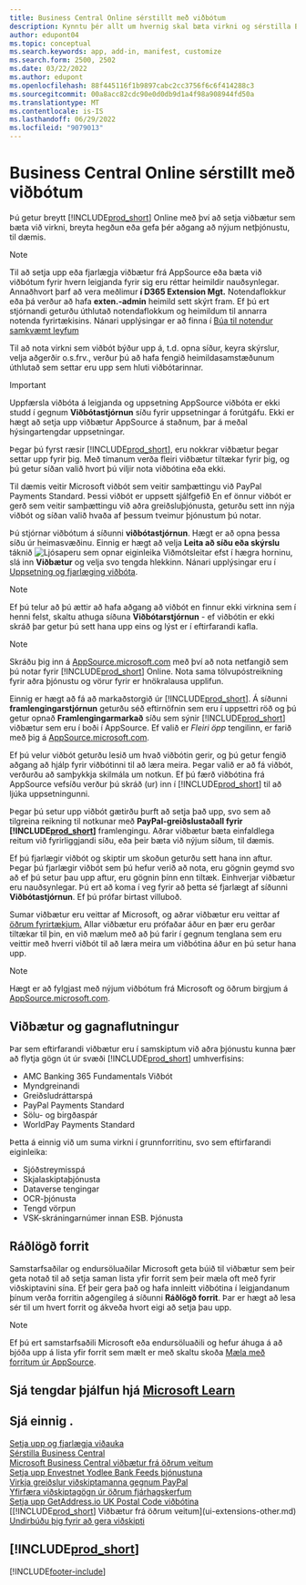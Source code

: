 ```yaml
---
title: Business Central Online sérstillt með viðbótum
description: Kynntu þér allt um hvernig skal bæta virkni og sérstilla Business Central með því að setja upp viðbætur hér.
author: edupont04
ms.topic: conceptual
ms.search.keywords: app, add-in, manifest, customize
ms.search.form: 2500, 2502
ms.date: 03/22/2022
ms.author: edupont
ms.openlocfilehash: 88f445116f1b9897cabc2cc3756f6c6f414288c3
ms.sourcegitcommit: 00a8acc82cdc90e0d0db9d1a4f98a908944fd50a
ms.translationtype: MT
ms.contentlocale: is-IS
ms.lasthandoff: 06/29/2022
ms.locfileid: "9079013"
---
```

# <a name="customizing-business-central-online-using-extensions"></a>Business Central Online sérstillt með viðbótum

Þú getur breytt [!INCLUDE[prod_short](includes/prod_short.md)] Online með því að setja viðbætur sem bæta við virkni, breyta hegðun eða gefa þér aðgang að nýjum netþjónustu, til dæmis.

> [!NOTE]
> Til að setja upp eða fjarlægja viðbætur frá AppSource eða bæta við viðbótum fyrir hvern leigjanda fyrir sig eru réttar heimildir nauðsynlegar. Annaðhvort þarf að vera meðlimur **í D365 Extension Mgt.** Notendaflokkur eða þá verður að hafa **exten.-admin** heimild sett skýrt fram. Ef þú ert stjórnandi geturðu úthlutað notendaflokkum og heimildum til annarra notenda fyrirtækisins. Nánari upplýsingar er að finna í [Búa til notendur samkvæmt leyfum](ui-how-users-permissions.md)  
>
> Til að nota virkni sem viðbót býður upp á, t.d. opna síður, keyra skýrslur, velja aðgerðir o.s.frv., verður þú að hafa fengið heimildasamstæðunum úthlutað sem settar eru upp sem hluti viðbótarinnar.

<!-- [!NOTE]  
> The **EXTEN. MGT. - ADMIN** permission set was introduced in 2021 release wave 1 as a replacement for the **D365 EXTENSION MGT** permission set in earlier versions.-->

> [!IMPORTANT]  
> Uppfærsla viðbóta á leigjanda og uppsetning AppSource viðbóta er ekki studd í gegnum **Viðbótastjórnun** síðu fyrir uppsetningar á forútgáfu. Ekki er hægt að setja upp viðbætur AppSource á staðnum, þar á meðal hýsingartengdar uppsetningar.

Þegar þú fyrst ræsir [!INCLUDE[prod_short](includes/prod_short.md)], eru nokkrar viðbætur þegar settar upp fyrir þig. Með tímanum verða fleiri viðbætur tiltækar fyrir þig, og þú getur síðan valið hvort þú viljir nota viðbótina eða ekki.

Til dæmis veitir Microsoft viðbót sem veitir samþættingu við PayPal Payments Standard. Þessi viðbót er uppsett sjálfgefið
En ef önnur viðbót er gerð sem veitir samþættingu við aðra greiðsluþjónusta, geturðu sett inn nýja viðbót og síðan valið hvaða af þessum tveimur þjónustum þú notar.  

Þú stjórnar viðbótum á síðunni **viðbótastjórnun**. Hægt er að opna þessa síðu úr heimasvæðinu. Einnig er hægt að velja **Leita að síðu eða skýrslu** táknið ![Ljósaperu sem opnar eiginleika Viðmótsleitar](media/ui-search/search_small.png "Segðu mér hvað þú vilt gera") efst í hægra horninu, slá inn **Viðbætur** og velja svo tengda hlekkinn. Nánari upplýsingar eru í [Uppsetning og fjarlæging viðbóta](ui-extensions-install-uninstall.md).

> [!NOTE]  
> Ef þú telur að þú ættir að hafa aðgang að viðbót en finnur ekki virknina sem í henni felst, skaltu athuga síðuna **Viðbótarstjórnun** - ef viðbótin er ekki skráð þar getur þú sett hana upp eins og lýst er í eftirfarandi kafla.  

> [!NOTE]  
> Skráðu þig inn á [AppSource.microsoft.com](https://appsource.microsoft.com/) með því að nota netfangið sem þú notar fyrir [!INCLUDE[prod_short](includes/prod_short.md)] Online. Nota sama tölvupóstreikning fyrir aðra þjónustu og vörur fyrir er hnökralausa upplifun.  

Einnig er hægt að fá að markaðstorgið úr [!INCLUDE[prod_short](includes/prod_short.md)]. Á síðunni **framlengingarstjórnun** geturðu séð eftirnöfnin sem eru í uppsettri röð og þú getur opnað **Framlengingarmarkað** síðu sem sýnir [!INCLUDE[prod_short](includes/prod_short.md)] viðbætur sem eru í boði í AppSource. Ef valið er *Fleiri öpp* tengilinn, er farið með þig á [AppSource.microsoft.com](https://appsource.microsoft.com/marketplace/apps?product=dynamics-365%3Bdynamics-365-business-central&page=1).  

Ef þú velur viðbót geturðu lesið um hvað viðbótin gerir, og þú getur fengið aðgang að hjálp fyrir viðbótinni til að læra meira. Þegar valið er að fá viðbót, verðurðu að samþykkja skilmála um notkun. Ef þú færð viðbótina frá AppSource vefsíðu verður þú skráð (ur) inn í [!INCLUDE[prod_short](includes/prod_short.md)] til að ljúka uppsetningunni.  

Þegar þú setur upp viðbót gætirðu þurft að setja það upp, svo sem að tilgreina reikning til notkunar með **PayPal-greiðslustaðall fyrir [!INCLUDE[prod_short](includes/prod_short.md)]** framlengingu.
Aðrar viðbætur bæta einfaldlega reitum við fyrirliggjandi síðu, eða þeir bæta við nýjum síðum, til dæmis.   

Ef þú fjarlægir viðbót og skiptir um skoðun geturðu sett hana inn aftur. Þegar þú fjarlægir viðbót sem þú hefur verið að nota, eru gögnin geymd svo að ef þú setur þau upp aftur, eru gögnin þínn enn tiltæk. Einhverjar viðbætur eru nauðsynlegar. Þú ert að koma í veg fyrir að þetta sé fjarlægt af síðunni **Viðbótastjórnun**. Ef þú prófar birtast villuboð.  

Sumar viðbætur eru veittar af Microsoft, og aðrar viðbætur eru veittar af [öðrum fyrirtækjum.](ui-extensions-other.md) Allar viðbætur eru prófaðar áður en þær eru gerðar tiltækar til þin, en við mælum með að þú farir í gegnum tenglana sem eru veittir með hverri viðbót til að læra meira um viðbótina áður en þú setur hana upp.  

> [!NOTE]  
> Hægt er að fylgjast með nýjum viðbótum frá Microsoft og öðrum birgjum á [AppSource.microsoft.com](https://appsource.microsoft.com/marketplace/apps?product=dynamics-365%3Bdynamics-365-business-central&page=1).


## <a name="extensions-and-data-transfer"></a>Viðbætur og gagnaflutningur

Þar sem eftirfarandi viðbætur eru í samskiptum við aðra þjónustu kunna þær að flytja gögn út úr svæði [!INCLUDE[prod_short](includes/prod_short.md)] umhverfisins:

* AMC Banking 365 Fundamentals Viðbót
* Myndgreinandi
* Greiðsludráttarspá
* PayPal Payments Standard
* Sölu- og birgðaspár
* WorldPay Payments Standard

Þetta á einnig við um suma virkni í grunnforritinu, svo sem eftirfarandi eiginleika:

* Sjóðstreymisspá
* Skjalaskiptaþjónusta
* Dataverse tengingar
* OCR-þjónusta
* Tengd vörpun
* VSK-skráningarnúmer innan ESB. Þjónusta

## <a name="recommended-apps"></a>Ráðlögð forrit
Samstarfsaðilar og endursöluaðilar Microsoft geta búið til viðbætur sem þeir geta notað til að setja saman lista yfir forrit sem þeir mæla oft með fyrir viðskiptavini sína. Ef þeir gera það og hafa innleitt viðbótina í leigjandanum þínum verða forritin aðgengileg á síðunni **Ráðlögð forrit**. Þar er hægt að lesa sér til um hvert forrit og ákveða hvort eigi að setja þau upp.

> [!NOTE]
> Ef þú ert samstarfsaðili Microsoft eða endursöluaðili og hefur áhuga á að bjóða upp á lista yfir forrit sem mælt er með skaltu skoða [Mæla með forritum úr AppSource](/dynamics365/business-central/dev-itpro/administration/recommend-apps).

## <a name="see-related-training-at-microsoft-learn"></a>Sjá tengdar þjálfun hjá [Microsoft Learn](/learn/modules/customize-dynamics-365-business-central/)

## <a name="see-also"></a>Sjá einnig .

[Setja upp og fjarlægja viðauka](ui-extensions-install-uninstall.md)  
[Sérstilla Business Central](ui-customizing-overview.md)  
[Microsoft Business Central viðbætur frá öðrum veitum](ui-extensions-other.md)  
[Setja upp Envestnet Yodlee Bank Feeds þjónustuna](bank-how-setup-bank-statement-service.md)  
[Virkja greiðslur viðskiptamanna gegnum PayPal](sales-how-enable-payment-service-extensions.md)  
[Yfirfæra viðskiptagögn úr öðrum fjárhagskerfum](across-import-data-configuration-packages.md)  
[Setja upp GetAddress.io UK Postal Code viðbótina](LocalFunctionality/UnitedKingdom/uk-setup-postal-code-service.md)  
[[!INCLUDE[prod_short](includes/prod_short.md)] Viðbætur frá öðrum veitum](ui-extensions-other.md)  
[Undirbúðu þig fyrir að gera viðskipti](ui-get-ready-business.md)  

## [!INCLUDE[prod_short](includes/free_trial_md.md)]  


[!INCLUDE[footer-include](includes/footer-banner.md)]
